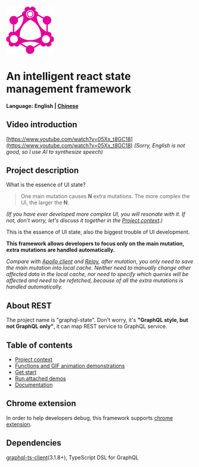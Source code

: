 ![image](./chrome-extension/public/images/128_128.png "Logo")
# An intelligent react state management framework

#### Language: English | [Chinese](./README_zh_CN.md)

## Video introduction
[https://www.youtube.com/watch?v=05Xx_t8GC18](https://www.youtube.com/watch?v=05Xx_t8GC18)
*(Sorry, English is not good, so I use AI to synthesize speech)*

## Project description

What is the essence of UI state?
> One main mutation causes **N** extra mutations. The more complex the UI, the larger the **N**.

*(If you have ever developed more complex UI, you will resonate with it. If not, don’t worry, let's discuss it together in the [Project context](./site/background.md).)*

This is the essence of UI state, also the biggest trouble of UI development.

**This framework allows developers to focus only on the main mutation, extra mutations are handled automatically.**

*Compare with [Apollo client](https://github.com/apollographql/apollo-client) and [Relay](https://github.com/facebook/relay), after mutation, you only need to save the main mutation into local cache. Neither need to manually change other affected data in the local cache, nor need to specify which queries will be affected and need to be refetched, because of all the extra mutations is handled automatically.*

## About REST

The project name is "graphql-state". Don't worry, it's **"GraphQL style, but not GraphQL only"**, it can map REST service to GraphQL service.

## Table of contents
- [Project context](./site/background.md)
- [Functions and GIF animation demonstrations](./site/function-and-gif.md)
- [Get start](./site/get-start.md)
- [Run attached demos](./site/run-demo.md)
- [Documentation](./doc/README.md)

## Chrome extension

In order to help developers debug, this framework supports [chrome extension](https://chrome.google.com/webstore/detail/graphql-state/bhpeanmgkcpkpnkpmemoomlfflmaaddo).

## Dependencies
[graphql-ts-client](https://github.com/babyfish-ct/graphql-ts-client)(3.1.8+), TypeScript DSL for GraphQL
